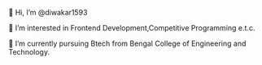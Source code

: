 
👋 Hi, I’m @diwakar1593 

👀 I’m interested in Frontend Development,Competitive Programming e.t.c.

🌱 I’m currently pursuing Btech from Bengal College of Engineering and Technology.
